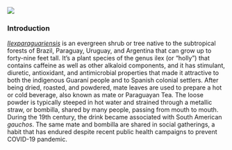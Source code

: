 <a href="https://www.juncture-digital.org"><img src="https://juncture-digital.github.io/juncture/static/images/ve-button.png"></a>

<param ve-config 
       title="lonicera azalea"
       source image="https://upload.wikimedia.org/wikipedia/commons/2/27/Wii_sports_resort_logo.svg"
       banner="https://upload.wikimedia.org/wikipedia/commons/2/27/Wii_sports_resort_logo.svg"
       author="Siya Kakumanu"
       layout="vertical">

### Introduction
[_Ilexparaguariensis_](https://powo.science.kew.org/taxon/urn:lsid:ipni.org:names:315555-2) is an evergreen shrub or tree native to the subtropical forests of Brazil, Paraguay, Uruguay, and Argentina that can grow up to forty-nine feet tall. It’s a plant species of the genus ilex (or “holly”) that contains caffeine as well as other alkaloid components, and it has stimulant, diuretic, antioxidant, and antimicrobial properties that made it attractive to both the indigenous Guaraní people and to Spanish colonial settlers. After being dried, roasted, and powdered, mate leaves are used to prepare a hot or cold beverage, also known as mate or Paraguayan Tea. The loose powder is typically steeped in hot water and strained through a <span data-mouseover-image-zoomto="977,15,991,782">metallic straw</span>, or bombilla, shared by many people, passing from mouth to mouth. During the 19th century, the drink became associated with South American *gauchos*. The same mate and bombilla are shared in social gatherings, a habit that has endured despite recent public health campaigns to prevent COVID-19 pandemic.

<param ve-image url="Lonicera_ciliosa_13310.jpeg" label="lonicera ciliosa">
       
<param ve-image labele="Gauchos drinking mate" description="Photograph" license="public domain" url="https://upload.wikimedia.org/wikipedia/commons/4/4c/Honeysuckle_redoute.JPG">

<param ve-plant specimen jpid="10.5555/al.ap.specimen.l0001583">

<param ve-video vid="yxd04rkspeg">
<param ve-entity eid="Q155" title="Brazil">
<param ve-entity eid="Q60235" title="caffeine">
<param ve=entity eid="Q200656" title="diuretic">
<param ve-entity eid="Q46429" title=“Guarani people”>
<param ve-entity eid="Q84263196" title=“COVID-19 pandemic”>


